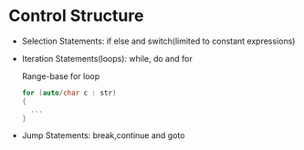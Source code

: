 # Control Structure



- Selection Statements: if else and switch(limited to constant expressions)

- Iteration Statements(loops): while, do and for

  Range-base for loop

  ```c++
  for (auto/char c : str)
  {
  	...
  }
  ```

- Jump Statements: break,continue and goto
